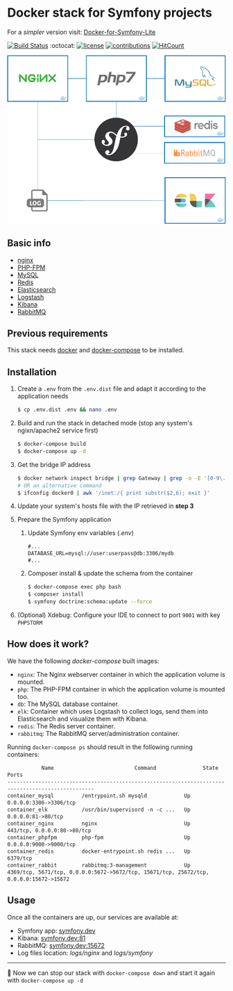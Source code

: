 # Docker stack for Symfony projects

For a *simpler* version visit: [Docker-for-Symfony-Lite](https://github.com/carlosas/docker-for-symfony-lite)

[![Build Status](https://travis-ci.org/carlosas/docker-for-symfony.svg?branch=master&style=flat-square)](https://travis-ci.org/carlosas/docker-for-symfony)
:octocat:
[![license](https://img.shields.io/github/license/mashape/apistatus.svg?style=flat-square)](LICENSE)
[![contributions](https://img.shields.io/badge/contributions-welcome-brightgreen.svg?style=flat-square)](https://github.com/carlosas/docker-for-symfony/issues)
[![HitCount](http://hits.dwyl.com/carlosas/docker-for-symfony.svg)](http://hits.dwyl.com/carlosas/docker-for-symfony)

![](doc/schema.png)

## Basic info

* [nginx](https://nginx.org/)
* [PHP-FPM](https://php-fpm.org/)
* [MySQL](https://www.mysql.com/)
* [Redis](https://redis.io/)
* [Elasticsearch](https://www.elastic.co/products/elasticsearch)
* [Logstash](https://www.elastic.co/products/logstash)
* [Kibana](https://www.elastic.co/products/kibana)
* [RabbitMQ](https://www.rabbitmq.com/)

## Previous requirements

This stack needs [docker](https://www.docker.com/) and [docker-compose](https://docs.docker.com/compose/) to be installed.

## Installation

1. Create a `.env` from the `.env.dist` file and adapt it according to the application needs

    ```sh
    $ cp .env.dist .env && nano .env
    ```

2. Build and run the stack in detached mode (stop any system's ngixn/apache2 service first)

    ```sh
    $ docker-compose build
    $ docker-compose up -d
    ```

3. Get the bridge IP address

    ```sh
    $ docker network inspect bridge | grep Gateway | grep -o -E '[0-9\.]+'
    # OR an alternative command
    $ ifconfig docker0 | awk '/inet:/{ print substr($2,6); exit }'
    ```

4. Update your system's hosts file with the IP retrieved in **step 3**

5. Prepare the Symfony application
    1. Update Symfony env variables (*.env*)

        ```
        #...
        DATABASE_URL=mysql://user:userpass@db:3306/mydb
        #...
        ```

    2. Composer install & update the schema from the container

        ```sh
        $ docker-compose exec php bash
        $ composer install
        $ symfony doctrine:schema:update --force
        ```
5. (Optional) Xdebug: Configure your IDE to connect to port `9001` with key `PHPSTORM`

## How does it work?

We have the following *docker-compose* built images:

* `nginx`: The Nginx webserver container in which the application volume is mounted.
* `php`: The PHP-FPM container in which the application volume is mounted too.
* `db`: The MySQL database container.
* `elk`: Container which uses Logstash to collect logs, send them into Elasticsearch and visualize them with Kibana.
* `redis`: The Redis server container.
* `rabbitmq`: The RabbitMQ server/administration container.

Running `docker-compose ps` should result in the following running containers:

```
           Name                          Command               State              Ports
--------------------------------------------------------------------------------------------------
container_mysql         /entrypoint.sh mysqld            Up      0.0.0.0:3306->3306/tcp
container_elk           /usr/bin/supervisord -n -c ...   Up      0.0.0.0:81->80/tcp
container_nginx         nginx                            Up      443/tcp, 0.0.0.0:80->80/tcp
container_phpfpm        php-fpm                          Up      0.0.0.0:9000->9000/tcp
container_redis         docker-entrypoint.sh redis ...   Up      6379/tcp
container_rabbit        rabbitmq:3-management            Up      4369/tcp, 5671/tcp, 0.0.0.0:5672->5672/tcp, 15671/tcp, 25672/tcp, 0.0.0.0:15672->15672
```

## Usage

Once all the containers are up, our services are available at:

* Symfony app: [symfony.dev](http://symfony.dev)
* Kibana: [symfony.dev:81](http://symfony.dev:81)
* RabbitMQ: [symfony.dev:15672](http://symfony.dev:15672)
* Log files location: *logs/nginx* and *logs/symfony*

---

:tada: Now we can stop our stack with `docker-compose down` and start it again with `docker-compose up -d`
